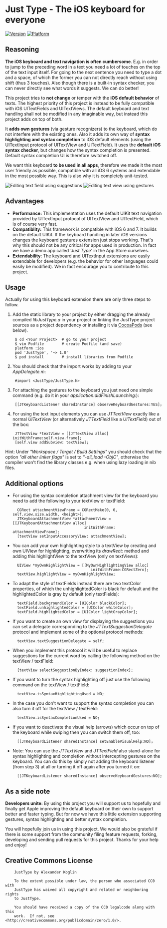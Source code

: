 Just Type - The iOS keyboard for everyone
==============

[![Version](http://cocoapod-badges.herokuapp.com/v/JustType/badge.png)](http://cocoadocs.org/docsets/JustType)
[![Platform](http://cocoapod-badges.herokuapp.com/p/JustType/badge.png)](http://cocoadocs.org/docsets/JustType)

Reasoning
---------------------

**The iOS keyboard and text navigation is often cumbersome**. E.g. in order to jump to the preceding word in a text you need a lot of touches on the top of the text input itself. For going to the next sentence you need to type a dot and a space, of which the former you can not directly reach without using shift (thus 3 touches). Also though there is a built-in syntax checker, you can never directly see what words it suggests. We can do better!

This project tries to **not change** or temper with the **iOS default behavior** of texts. The highest priority of this project is instead to be fully compatible with iOS UITextFields and UITextViews. The default keyboard and text handling shall not be modified in any imaginable way, but instead this project adds on top of both. 

It **adds own gestures** (via gesture recognizers) to the keyboard, which do not interfere with the existing ones. Also it adds its own way of **syntax highlighting and syntax completion** to iOS default elements (using the UITextInput protocol of UITextView and UITextField). It uses the **default iOS syntax checker**, but changes how the syntax completion is presented. Default syntax completion UI is therefore switched off. 

We want this keyboard **to be used in all apps**, therefore we made it the most user friendly as possible, compatible with all iOS 6 systems and extendable in the most possible way. This is also why it is completely unit-tested.

![Editing text field using suggestions](http://dl.dropboxusercontent.com/u/82016/justtype_1.png)
![Editing text view using gestures](http://dl.dropboxusercontent.com/u/82016/justtype_2.png)

Advantages
---------------------

* **Performance:** This implementation uses the default UIKit text navigation provided by UITextInput protocol of UITextView and UITextField, which is of course very fast.
* **Compatiblity:** This framework is compatible with iOS 6 and 7. It builds on the default UIKit. If the keyboard handling in later iOS versions changes the keyboard gestures extension just stops working. That's why this should not be any critical for apps used in production. In fact we have a demo app called *'Just Type'* in the App Store ourselves.
* **Extendability**: The keyboard and UITextInput extensions are easily extendable for developers (e.g. the behavior for other languages could easily be modified). We in fact encourage you to contribute to this project.


Usage
---------------------
Actually for using this keyboard extension there are only three steps to follow. 

1. Add the static library to your project by either dragging the already compiled *libJustType.a* in your project or linking the JustType project sources as a project dependency or installing it via [CocoaPods](http://www.cocoapods.org) (see below).

        $ cd <Your Project>  # go to your project
        $ vim Podfile        # create Podfile (and save)
        platform :ios
        pod 'JustType', '~> 1.0'
        $ pod install        # install libraries from Podfile

1. You should check that the import works by adding to your *AppDelegate.m*:

        #import <JustType/JustType.h>

1. For attaching the gestures to the keyboard you just need one simple command (e.g. do it in your *application:didFinishLaunching:*):

        [[JTKeyboardListener sharedInstance] observeKeyboardGestures:YES];

1. For using the text input elements you can use *JTTextView* exactly like a normal *UITextView* (or alternatively *JTTextField* like a *UITextField*) out of the box:

        JTTextView *textView = [[JTTextView alloc] initWithFrame:self.view.frame];
        [self.view addSubview: textView];

Hint: Under *"Workspace / Target / Build Settings"* you should check that the option *"all other linker flags"* is set to *"-all_load -ObjC"*, otherwise the compiler won't find the library classes e.g. when using lazy loading in nib files.

Additional options
---------------------

* For using the syntax completion attachment view for the keyboard you need to add the following to your textView or textField:

        CGRect attachmentViewFrame = CGRectMake(0, 0, self.view.size.width, <height>);
        JTKeyboardAttachmentView *attachmentView = [[JTKeyboardAttachmentView alloc] 
                                      initWithFrame: attachmentViewFrame];
        [textView setInputAccessoryView: attachmentView];

* You can add your own highlighting style to a textView by creating and own UIView for highlighting, overwriting its *drawRect:* method and adding this highlightView to the textView (only on textViews):

        UIView *myOwnHighlightView = [[MyOwnHighlightingView alloc] 
                                         initWithFrame:CGRectZero];
        textView.highlightView = myOwnHighlightView;

* To adapt the style of textFields instead there are two textColor properties, of which the unhighlightedColor is black for default and the highlightedColor is gray by default (only textFields):

        textField.backgroundColor = [UIColor blackColor];
        textField.unhighlightedColor = [UIColor whiteColor];
        textField.highlightedColor = [UIColor lightGrayColor];

* If you want to create an own view for displaying the suggestions you can set a delegate corresponding to the *JTTextSuggestionDelegate* protocol and implement some of the optional protocol methods:

        textView.textSuggestionDelegate = self;

* When you implement this protocol it will be useful to replace suggestions for the current word by calling the following method on the textView / textField:

        [textView selectSuggestionByIndex: suggestionIndex];

* If you want to turn the syntax highlighting off just use the following command on the textView / textField:

        textView.isSyntaxHighlightingUsed = NO;

* In the case you don't want to support the syntax completion you can also turn it off for the textView / textField:

        textView.isSyntaxCompletionUsed = NO;

* If you want to deactivate the visual help (arrows) which occur on top of the keyboard while swiping then you can switch them off, too:

        [[JTKeyboardListener sharedInstance] setEnableVisualHelp:NO];

* Note: You can use the *JTTextView* and *JTTextField* also stand-alone for syntax highlighting and completion  without intercepting gestures on the keyboard. You can do this by simply not adding the keyboard listener (from step 3) at all or turning it off again after you turned it on:

        [[JTKeyboardListener sharedInstance] observeKeyboardGestures:NO];


As a side note 
---------------------

**Developers unite:** By using this project you will support us to hopefully and finally get Apple improving the default keyboard on their own to support better and faster typing. But for now we have this little extension supporting gestures, syntax highlighting and better syntax completion. 

You will hopefully join us in using this project. We would also be grateful if there is some support from the community filing feature requests, forking, developing and sending pull requests for this project. Thanks for your help and enjoy!

Creative Commons License
--------------------
        JustType by Alexander Koglin
        
        To the extent possible under law, the person who associated CC0 with
        JustType has waived all copyright and related or neighboring rights
        to JustType.

        You should have received a copy of the CC0 legalcode along with this
        work.  If not, see <http://creativecommons.org/publicdomain/zero/1.0/>.